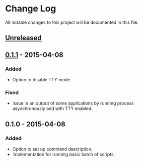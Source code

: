 # Change Log
All notable changes to this project will be documented in this file.

## [Unreleased][unreleased]

## [0.1.1] - 2015-04-08
### Added
- Option to disable TTY mode.

### Fixed
- Issue in an output of some applications by running process asynchronously and with TTY enabled.

## 0.1.0 - 2015-04-08
### Added
- Option to set up command description.
- Implementation for running basic batch of scripts.

[unreleased]: https://github.com/phpzone/shell/compare/0.1.1...HEAD
[0.1.1]: https://github.com/phpzone/shell/compare/0.1.0...0.1.1
